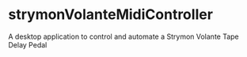 # strymonVolanteMidiController
A desktop application to control and automate a Strymon Volante Tape Delay Pedal
